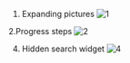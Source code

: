 1. Expanding pictures
![1](https://github.com/MarkTheBoy/50days50projects/assets/146758649/888a7f29-0957-4967-b1d2-b1311811c465)

2.Progress steps
![2](https://github.com/MarkTheBoy/50days50projects/assets/146758649/56da8fe6-9b25-4469-8177-0a631898d8b7)

4. Hidden search widget
![4](https://github.com/MarkTheBoy/50days50projects/assets/146758649/2027f809-62a6-4c37-abb6-db81fa95fa25)

